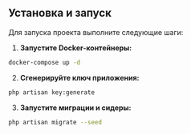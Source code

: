 ## Установка и запуск

Для запуска проекта выполните следующие шаги:

1. **Запустите Docker-контейнеры:**
```bash
docker-compose up -d
```

2. **Сгенерируйте ключ приложения:**
```bash
php artisan key:generate
```

3. **Запустите миграции и сидеры:**
```bash
php artisan migrate --seed
```


